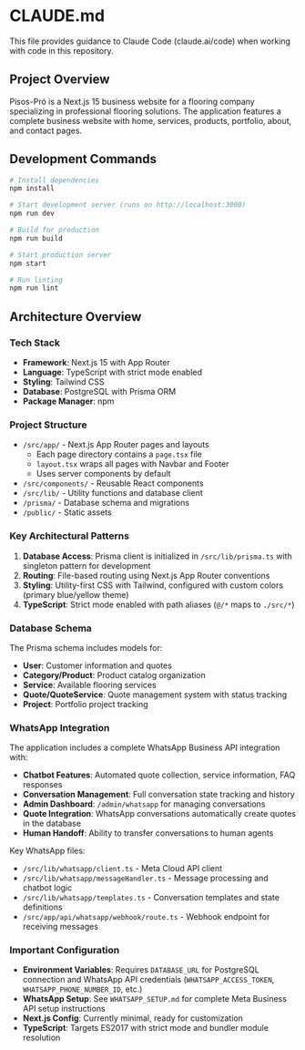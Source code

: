 # CLAUDE.md

This file provides guidance to Claude Code (claude.ai/code) when working with code in this repository.

## Project Overview

Pisos-Pró is a Next.js 15 business website for a flooring company specializing in professional flooring solutions. The application features a complete business website with home, services, products, portfolio, about, and contact pages.

## Development Commands

```bash
# Install dependencies
npm install

# Start development server (runs on http://localhost:3000)
npm run dev

# Build for production
npm run build

# Start production server
npm start

# Run linting
npm run lint
```

## Architecture Overview

### Tech Stack
- **Framework**: Next.js 15 with App Router
- **Language**: TypeScript with strict mode enabled
- **Styling**: Tailwind CSS
- **Database**: PostgreSQL with Prisma ORM
- **Package Manager**: npm

### Project Structure
- `/src/app/` - Next.js App Router pages and layouts
  - Each page directory contains a `page.tsx` file
  - `layout.tsx` wraps all pages with Navbar and Footer
  - Uses server components by default
- `/src/components/` - Reusable React components
- `/src/lib/` - Utility functions and database client
- `/prisma/` - Database schema and migrations
- `/public/` - Static assets

### Key Architectural Patterns

1. **Database Access**: Prisma client is initialized in `/src/lib/prisma.ts` with singleton pattern for development
2. **Routing**: File-based routing using Next.js App Router conventions
3. **Styling**: Utility-first CSS with Tailwind, configured with custom colors (primary blue/yellow theme)
4. **TypeScript**: Strict mode enabled with path aliases (`@/*` maps to `./src/*`)

### Database Schema
The Prisma schema includes models for:
- **User**: Customer information and quotes
- **Category/Product**: Product catalog organization
- **Service**: Available flooring services
- **Quote/QuoteService**: Quote management system with status tracking
- **Project**: Portfolio project tracking

### WhatsApp Integration
The application includes a complete WhatsApp Business API integration with:
- **Chatbot Features**: Automated quote collection, service information, FAQ responses
- **Conversation Management**: Full conversation state tracking and history
- **Admin Dashboard**: `/admin/whatsapp` for managing conversations
- **Quote Integration**: WhatsApp conversations automatically create quotes in the database
- **Human Handoff**: Ability to transfer conversations to human agents

Key WhatsApp files:
- `/src/lib/whatsapp/client.ts` - Meta Cloud API client
- `/src/lib/whatsapp/messageHandler.ts` - Message processing and chatbot logic
- `/src/lib/whatsapp/templates.ts` - Conversation templates and state definitions
- `/src/app/api/whatsapp/webhook/route.ts` - Webhook endpoint for receiving messages

### Important Configuration
- **Environment Variables**: Requires `DATABASE_URL` for PostgreSQL connection and WhatsApp API credentials (`WHATSAPP_ACCESS_TOKEN`, `WHATSAPP_PHONE_NUMBER_ID`, etc.)
- **WhatsApp Setup**: See `WHATSAPP_SETUP.md` for complete Meta Business API setup instructions
- **Next.js Config**: Currently minimal, ready for customization
- **TypeScript**: Targets ES2017 with strict mode and bundler module resolution